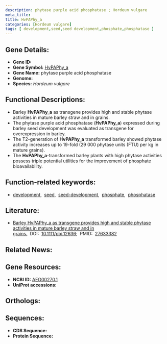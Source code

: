 ```yaml
---
description: phytase purple acid phosphatase ; Hordeum vulgare
meta_title:
title: HvPAPhy_a
categories: [Hordeum vulgare]
tags: [ development,seed,seed development,phosphate,phosphatase ]
---
```


## Gene Details:
- **Gene ID:** []()
- **Gene Symbol:** <u>HvPAPhy_a</u>
- **Gene Name:** phytase purple acid phosphatase
- **Genome:** []()
- **Species:** *Hordeum vulgare*

## Functional Descriptions:
   - Barley **HvPAPhy_a** as transgene provides high and stable phytase activities in mature barley straw and in grains.
   - The phytase purple acid phosphatase (**HvPAPhy_a**) expressed during barley seed development was evaluated as transgene for overexpression in barley. 
   - The T2-generation of **HvPAPhy_a** transformed barley showed phytase activity increases up to 19-fold (29 000 phytase units (FTU) per kg in mature grains).
   - The **HvPAPhy_a**-transformed barley plants with high phytase activities possess triple potential utilities for the improvement of phosphate bioavailability.

## Function-related keywords:
   - [development](/tags/development/),&nbsp;&nbsp;[seed](/tags/seed/),&nbsp;&nbsp;[seed-development](/tags/seed-development/),&nbsp;&nbsp;[phosphate](/tags/phosphate/),&nbsp;&nbsp;[phosphatase](/tags/phosphatase/)

## Literature:
   - [Barley HvPAPhy_a as transgene provides high and stable phytase activities in mature barley straw and in grains.](https://doi.org/10.1111/pbi.12636)&nbsp;&nbsp;DOI:&nbsp;&nbsp;[10.1111/pbi.12636](https://doi.org/10.1111/pbi.12636);&nbsp;&nbsp;PMID:&nbsp;&nbsp;[27633382](https://pubmed.ncbi.nlm.nih.gov/27633382/)

## Related News:

## Gene Resources:
- **NCBI ID:**  [AEO00270.1](https://www.ncbi.nlm.nih.gov/gene/?term=AEO00270.1)
- **UniProt accessions:**  [](https://www.uniprot.org/uniprotkb//entry)

## Orthologs:

## Sequences:
- **CDS Sequence:**
- **Protein Sequence:**

